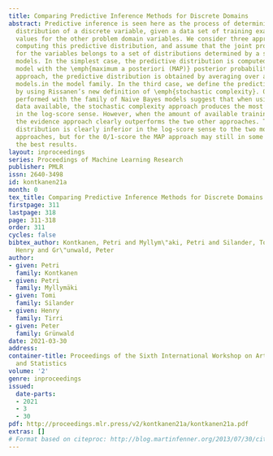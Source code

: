 ```yaml
---
title: Comparing Predictive Inference Methods for Discrete Domains
abstract: Predictive inference is seen here as the process of determining the predictive
  distribution of a discrete variable, given a data set of training examples and the
  values for the other problem domain variables. We consider three approaches for
  computing this predictive distribution, and assume that the joint probability distribution
  for the variables belongs to a set of distributions determined by a set of parametric
  models. In the simplest case, the predictive distribution is computed by using the
  model with the \emph{maximum a posteriori (MAP)} posterior probability. In the \emph{evidence}
  approach, the predictive distribution is obtained by averaging over all the individual
  models.in the model family. In the third case, we define the predictive distribution
  by using Rissanen’s new definition of \emph{stochastic complexity}. Our experiments
  performed with the family of Naive Bayes models suggest that when using all the
  data available, the stochastic complexity approach produces the most accurate predictions
  in the log-score sense. However, when the amount of available training data is decreased,
  the evidence approach clearly outperforms the two other approaches. The MAP predictive
  distribution is clearly inferior in the log-score sense to the two more sophisticated
  approaches, but for the 0/1-score the MAP approach may still in some cases produce
  the best results.
layout: inproceedings
series: Proceedings of Machine Learning Research
publisher: PMLR
issn: 2640-3498
id: kontkanen21a
month: 0
tex_title: Comparing Predictive Inference Methods for Discrete Domains
firstpage: 311
lastpage: 318
page: 311-318
order: 311
cycles: false
bibtex_author: Kontkanen, Petri and Myllym\"aki, Petri and Silander, Tomi and Tirri,
  Henry and Gr\"unwald, Peter
author:
- given: Petri
  family: Kontkanen
- given: Petri
  family: Myllymäki
- given: Tomi
  family: Silander
- given: Henry
  family: Tirri
- given: Peter
  family: Grünwald
date: 2021-03-30
address:
container-title: Proceedings of the Sixth International Workshop on Artificial Intelligence
  and Statistics
volume: '2'
genre: inproceedings
issued:
  date-parts:
  - 2021
  - 3
  - 30
pdf: http://proceedings.mlr.press/v2/kontkanen21a/kontkanen21a.pdf
extras: []
# Format based on citeproc: http://blog.martinfenner.org/2013/07/30/citeproc-yaml-for-bibliographies/
---
```


